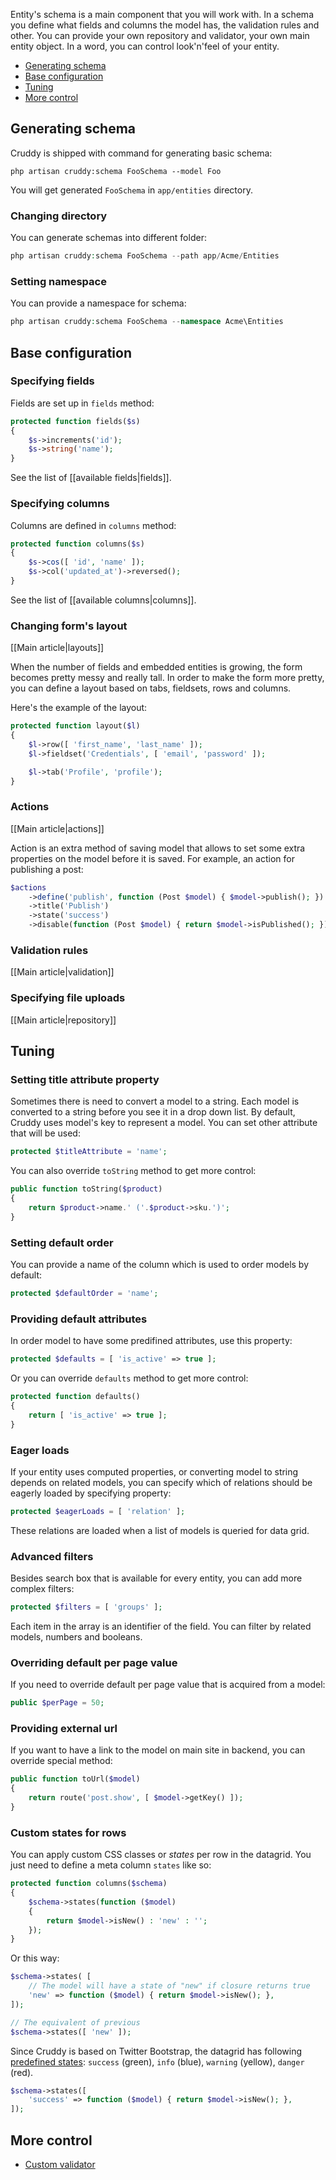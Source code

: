Entity's schema is a main component that you will work with. In a schema you define
what fields and columns the model has, the validation rules and other. You can
provide your own repository and validator, your own main entity object. In a word,
you can control look'n'feel of your entity.

- [Generating schema](#generating-schema)
- [Base configuration](#base-configuration)
- [Tuning](#tuning)
- [More control](#more-control)

## Generating schema

Cruddy is shipped with command for generating basic schema:

```
php artisan cruddy:schema FooSchema --model Foo
```

You will get generated `FooSchema` in `app/entities` directory.

### Changing directory

You can generate schemas into different folder:

```php
php artisan cruddy:schema FooSchema --path app/Acme/Entities
```

### Setting namespace

You can provide a namespace for schema:

```php
php artisan cruddy:schema FooSchema --namespace Acme\Entities
```

## Base configuration

### Specifying fields

Fields are set up in `fields` method:

```php
protected function fields($s)
{
    $s->increments('id');
    $s->string('name');
}
```

See the list of [[available fields|fields]].

### Specifying columns

Columns are defined in `columns` method:

```php
protected function columns($s)
{
    $s->cos([ 'id', 'name' ]);
    $s->col('updated_at')->reversed();
}
```

See the list of [[available columns|columns]].

### Changing form's layout

[[Main article|layouts]]

When the number of fields and embedded entities is growing, the form becomes pretty
messy and really tall. In order to make the form more pretty, you can define a layout
based on tabs, fieldsets, rows and columns.

Here's the example of the layout:


```php
protected function layout($l)
{
    $l->row([ 'first_name', 'last_name' ]);
    $l->fieldset('Credentials', [ 'email', 'password' ]);

    $l->tab('Profile', 'profile');
}
```

### Actions

[[Main article|actions]]

Action is an extra method of saving model that allows to set some extra properties on the model
before it is saved. For example, an action for publishing a post:

```php
$actions
    ->define('publish', function (Post $model) { $model->publish(); })
    ->title('Publish')
    ->state('success')
    ->disable(function (Post $model) { return $model->isPublished(); });
```

### Validation rules

[[Main article|validation]]

### Specifying file uploads

[[Main article|repository]]

## Tuning

### Setting title attribute property

Sometimes there is need to convert a model to a string. Each model is converted
to a string before you see it in a drop down list. By default, Cruddy uses model's
key to represent a model. You can set other attribute that will be used:

```php
protected $titleAttribute = 'name';
```

You can also override `toString` method to get more control:

```php
public function toString($product)
{
    return $product->name.' ('.$product->sku.')';
}
```

### Setting default order

You can provide a name of the column which is used to order models by default:

```php
protected $defaultOrder = 'name';
```

### Providing default attributes

In order model to have some predifined attributes, use this property:

```php
protected $defaults = [ 'is_active' => true ];
```

Or you can override `defaults` method to get more control:

```php
protected function defaults()
{
    return [ 'is_active' => true ];
}
```

### Eager loads

If your entity uses computed properties, or converting model to string depends on related models, you can specify
which of relations should be eagerly loaded by specifying property:

```php
protected $eagerLoads = [ 'relation' ];
```

These relations are loaded when a list of models is queried for data grid.

### Advanced filters

Besides search box that is available for every entity, you can add more complex
filters:

```php
protected $filters = [ 'groups' ];
```

Each item in the array is an identifier of the field. You can filter by related
models, numbers and booleans.

### Overriding default per page value

If you need to override default per page value that is acquired from a model:

```php
public $perPage = 50;
```

### Providing external url

If you want to have a link to the model on main site in backend, you can override
special method:

```php
public function toUrl($model)
{
    return route('post.show', [ $model->getKey() ]);
}
```

### Custom states for rows

You can apply custom CSS classes or _states_ per row in the datagrid. You
just need to define a meta column `states` like so:

```php
protected function columns($schema)
{
    $schema->states(function ($model)
    {
        return $model->isNew() : 'new' : '';    
    });
}
```

Or this way:

```php
$schema->states( [
    // The model will have a state of "new" if closure returns true
    'new' => function ($model) { return $model->isNew(); },
]);

// The equivalent of previous
$schema->states([ 'new' ]);
```

Since Cruddy is based on Twitter Bootstrap, the datagrid has following
[predefined states](http://getbootstrap.com/css/#tables-contextual-classes): 
`success` (green), `info` (blue), `warning` (yellow), `danger` (red).

```php
$schema->states([
    'success' => function ($model) { return $model->isNew(); },
]);
```

## More control

- [Custom validator](validation#custom-validator)